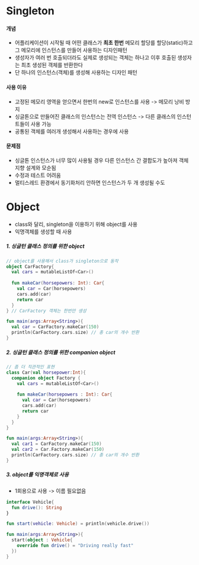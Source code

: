 # Singleton
#### 개념
  - 어플리케이션이 시작될 때 어떤 클래스가 **최초 한번** 메모리 할당를 할당(static)하고 그 메모리에 인스턴스를 만들어 사용하는 디자인패턴
  - 생성자가 여러 번 호출되더라도 실제로 생성되는 객체는 하나고 이후 호출된 생성자는 최초 생성된 객체를 반환한다
  - 단 하나의 인스턴스(객체)를 생성해 사용하는 디자인 패턴

#### 사용 이유
  - 고정된 메모리 영역을 얻으면서 한번의 new로 인스턴스를 사용 -> 메모리 낭비 방지
  - 싱글톤으로 만들어진 클래스의 인스턴스는 전역 인스턴스 -> 다른 클래스의 인스턴트들이 사용 가능
  - 공통된 객체를 여러개 생성해서 사용하는 경우에 사용
  
#### 문제점
   - 싱글톤 인스턴스가 너무 많이 사용될 경우 다른 인스턴스 간 결합도가 높아져 객체 지향 설계와 모순됨
   - 수정과 테스트 어려움
   - 멀티스레드 환경에서 동기화처리 안하면 인스턴스가 두 개 생성될 수도
   
   
# Object
* class와 달리, singleton을 이용하기 위해 object를 사용
* 익명객체를 생성할 때 사용

##### 1. 싱글턴 클래스 정의를 위한 object

```kotlin
// object를 사용해서 class가 singleton으로 동작
object CarFactory{
  val cars = mutableListOf<Car>()
  
  fun makeCar(horsepowers: Int): Car{
    val car = Car(horsepowers)
    cars.add(car)
    return car
  }
} // CarFactory 객체는 한번만 생성

fun main(args:Array<String>){
  val car = CarFactory.makeCar(150)
  println(CarFactory.cars.size) // 총 car의 개수 반환
}
```

##### 2. 싱글턴 클래스 정의를 위한 companion object

```kotlin
// 좀 더 직관적인 표현
class Car(val horsepower:Int){
  companion object Factory {
    val cars = mutableListOf<Car>()
    
    fun makeCar(horsepowers : Int): Car{
      val car = Car(horsepowers)
      cars.add(car)
      return car
    }
  }
}

fun main(args:Array<String>){
  val car1 = CarFactory.makeCar(150)
  val car2 = Car.Factory.makeCar(150)
  println(CarFactory.cars.size) // 총 car의 개수 반환
}
```
##### 3. object를 익명객체로 사용
* 1회용으로 사용 -> 이름 필요없음

```kotlin
interface Vehicle{
  fun drive(): String
}

fun start(vehicle: Vehicle) = println(vehicle.drive())

fun main(args:Array<String>){
  start(object : Vehicle{
    override fun drive() = "Driving really fast"
  })
}
```

 
 
 
 
